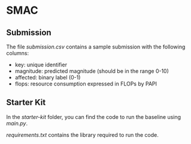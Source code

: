 # SMAC

## Submission

The file *submission.csv* contains a sample submission with the following columns:

- key: unique identifier
- magnitude: predicted magnitude (should be in the range 0-10)
- affected: binary label (0-1)
- flops: resource consumption expressed in FLOPs by PAPI

## Starter Kit

In the *starter-kit* folder, you can find the code to run the baseline using *main.py*.

*requirements.txt* contains the library required to run the code.
